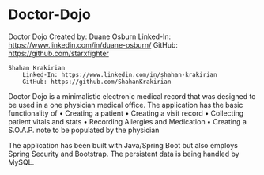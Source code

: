 # Doctor-Dojo
Doctor Dojo
Created by:
	Duane Osburn
		Linked-In: https://www.linkedin.com/in/duane-osburn/
		GitHub: https://github.com/starxfighter

	Shahan Krakirian
		Linked-In: https://www.linkedin.com/in/shahan-krakirian
		GitHub: https://github.com/ShahanKrakirian

Doctor Dojo is a minimalistic electronic medical record that was designed to be used in a one physician medical office. The application has the basic functionality of 
•	Creating a patient
•	Creating a visit record
•	Collecting patient vitals and stats
•	Recording Allergies and Medication
•	Creating a S.O.A.P. note to be populated by the physician

The application has been built with Java/Spring Boot but also employs Spring Security and Bootstrap. The persistent data is being handled by MySQL.
